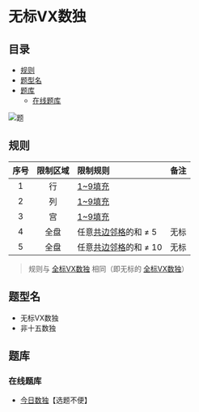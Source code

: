 # 无标VX数独
<!-- START doctoc generated TOC please keep comment here to allow auto update -->
<!-- DON'T EDIT THIS SECTION, INSTEAD RE-RUN doctoc TO UPDATE -->
## 目录

- [规则](#%E8%A7%84%E5%88%99)
- [题型名](#%E9%A2%98%E5%9E%8B%E5%90%8D)
- [题库](#%E9%A2%98%E5%BA%93)
  - [在线题库](#%E5%9C%A8%E7%BA%BF%E9%A2%98%E5%BA%93)

<!-- END doctoc generated TOC please keep comment here to allow auto update -->

![题](https://cn.sudoku.today/pic/nonxv/12189_120641.png)

## 规则

| 序号  | 限制区域 | 限制规则            | 备注  |
|:---:|:----:|:----------------|:---:|
|  1  |  行   | [1~9填充]         |     |
|  2  |  列   | [1~9填充]         |     |
|  3  |  宫   | [1~9填充]         |     |
|  4  |  全盘  | 任意[共边邻格]的和 ≠ 5  | 无标  |
|  5  |  全盘  | 任意[共边邻格]的和 ≠ 10 | 无标  |

> 规则与 [全标VX数独] 相同（即无标的 [全标VX数独]）

## 题型名

- 无标VX数独
- 非十五数独

## 题库

### 在线题库

- [今日数独]【选题不便】

[1~9填充]: ../../../../../../rules/rules.md#1to9填充

[共边邻格]: ../../../../../../rules/rules.md#共边邻格

[全标VX数独]: 全标VX数独.md

[今日数独]: https://cn.sudoku.today/g-non-xv-sudoku/
